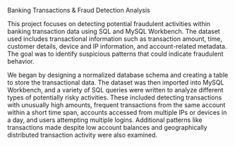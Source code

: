 Banking Transactions & Fraud Detection Analysis

This project focuses on detecting potential fraudulent activities within banking transaction data using SQL and MySQL Workbench. The dataset used includes transactional information such as transaction amount, time, customer details, device and IP information, and account-related metadata. The goal was to identify suspicious patterns that could indicate fraudulent behavior.

We began by designing a normalized database schema and creating a table to store the transactional data. The dataset was then imported into MySQL Workbench, and a variety of SQL queries were written to analyze different types of potentially risky activities. These included detecting transactions with unusually high amounts, frequent transactions from the same account within a short time span, accounts accessed from multiple IPs or devices in a day, and users attempting multiple logins. Additional patterns like transactions made despite low account balances and geographically distributed transaction activity were also examined.
